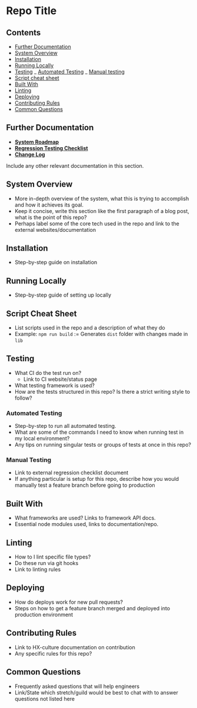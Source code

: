 # Repo Title

<!-- Not all of these are essential but keep this in mind for the repo you are using
![Build badge]() ![Test Coverage]() ![npm package]() -->

<!--Short sentence on what the repo does-->

## Contents

- [Further Documentation](#further-documentation)
- [System Overview](#system-overview)
- [Installation](#installation)
- [Running Locally](#running-locally)
- [Testing](#testing)
  _ [Automated Testing](#automated)
  _ [Manual testing](#manual)
- [Script cheat sheet](#cheat-sheet)
- [Built With](#built-with)
- [Linting](#linting)
- [Deploying](#deploying)
- [Contributing Rules](#contributing-rules)
- [Common Questions](#common-questions)

## Further Documentation

<!-- Examples of some documentation to link from the readme -->

- **[System Roadmap]()**
- **[Regression Testing Checklist]()**
- **[Change Log]()**

Include any other relevant documentation in this section.

## System Overview

- More in-depth overview of the system, what this is trying to accomplish and how it achieves its goal.
- Keep it concise, write this section like the first paragraph of a blog post, what is the point of this repo?
- Perhaps label some of the core tech used in the repo and link to the external websites/documentation

## Installation

- Step-by-step guide on installation

## Running Locally

- Step-by-step guide of setting up locally

## Script Cheat Sheet

- List scripts used in the repo and a description of what they do
- Example: `npm run build` := Generates `dist` folder with changes made in `lib`

## Testing

- What CI do the test run on?
  - Link to CI website/status page
- What testing framework is used?
- How are the tests structured in this repo? Is there a strict writing style to follow?

### Automated Testing

- Step-by-step to run all automated testing.
- What are some of the commands I need to know when running test in my local environment?
- Any tips on running singular tests or groups of tests at once in this repo?

### Manual Testing

- Link to external regression checklist document
- If anything particular is setup for this repo, describe how you would manually test a feature branch before going to production

## Built With

- What frameworks are used? Links to framework API docs.
- Essential node modules used, links to documentation/repo.

## Linting

- How to I lint specific file types?
- Do these run via git hooks
- Link to linting rules

## Deploying

- How do deploys work for new pull requests?
- Steps on how to get a feature branch merged and deployed into production environment

## Contributing Rules

- Link to HX-culture documentation on contribution
- Any specific rules for this repo?

## Common Questions

- Frequently asked questions that will help engineers
- Link/State which stretch/guild would be best to chat with to answer questions not listed here
